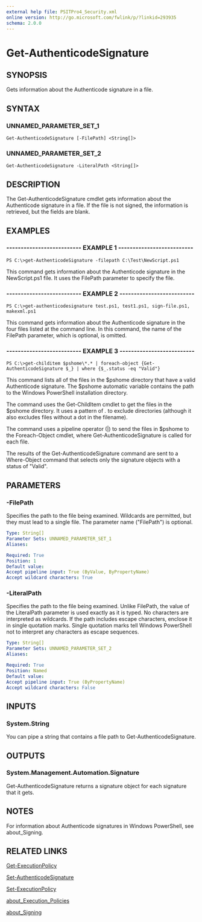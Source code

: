 ```yaml
---
external help file: PSITPro4_Security.xml
online version: http://go.microsoft.com/fwlink/p/?linkid=293935
schema: 2.0.0
---
```


# Get-AuthenticodeSignature
## SYNOPSIS
Gets information about the Authenticode signature in a file.

## SYNTAX

### UNNAMED_PARAMETER_SET_1
```
Get-AuthenticodeSignature [-FilePath] <String[]>
```

### UNNAMED_PARAMETER_SET_2
```
Get-AuthenticodeSignature -LiteralPath <String[]>
```

## DESCRIPTION
The Get-AuthenticodeSignature cmdlet gets information about the Authenticode signature in a file.
If the file is not signed, the information is retrieved, but the fields are blank.

## EXAMPLES

### -------------------------- EXAMPLE 1 --------------------------
```
PS C:\>get-AuthenticodeSignature -filepath C:\Test\NewScript.ps1
```

This command gets information about the Authenticode signature in the NewScript.ps1 file.
It uses the FilePath parameter to specify the file.

### -------------------------- EXAMPLE 2 --------------------------
```
PS C:\>get-authenticodesignature test.ps1, test1.ps1, sign-file.ps1, makexml.ps1
```

This command gets information about the Authenticode signature in the four files listed at the command line.
In this command, the name of the FilePath parameter, which is optional, is omitted.

### -------------------------- EXAMPLE 3 --------------------------
```
PS C:\>get-childitem $pshome\*.* | foreach-object {Get-AuthenticodeSignature $_} | where {$_.status -eq "Valid"}
```

This command lists all of the files in the $pshome directory that have a valid Authenticode signature.
The $pshome automatic variable contains the path to the Windows PowerShell installation directory.

The command uses the Get-ChildItem cmdlet to get the files in the $pshome directory.
It uses a pattern of *.* to exclude directories (although it also excludes files without a dot in the filename).

The command uses a pipeline operator (|) to send the files in $pshome to the Foreach-Object cmdlet, where Get-AuthenticodeSignature is called for each file.

The results of the Get-AuthenticodeSignature command are sent to a Where-Object command that selects only the signature objects with a status of "Valid".

## PARAMETERS

### -FilePath
Specifies the path to the file being examined.
Wildcards are permitted, but they must lead to a single file.
The parameter name ("FilePath") is optional.

```yaml
Type: String[]
Parameter Sets: UNNAMED_PARAMETER_SET_1
Aliases: 

Required: True
Position: 1
Default value: 
Accept pipeline input: True (ByValue, ByPropertyName)
Accept wildcard characters: True
```

### -LiteralPath
Specifies the path to the file being examined.
Unlike FilePath, the value of the LiteralPath parameter is used exactly as it is typed.
No characters are interpreted as wildcards.
If the path includes escape characters, enclose it in single quotation marks.
Single quotation marks tell Windows PowerShell not to interpret any characters as escape sequences.

```yaml
Type: String[]
Parameter Sets: UNNAMED_PARAMETER_SET_2
Aliases: 

Required: True
Position: Named
Default value: 
Accept pipeline input: True (ByPropertyName)
Accept wildcard characters: False
```

## INPUTS

### System.String
You can pipe a string that contains a file path to Get-AuthenticodeSignature.

## OUTPUTS

### System.Management.Automation.Signature
Get-AuthenticodeSignature returns a signature object for each signature that it gets.

## NOTES
For information about Authenticode signatures in Windows PowerShell, see about_Signing.

## RELATED LINKS

[Get-ExecutionPolicy](f9f34cdc-63fb-47fc-adf7-6dcdafcc7431)

[Set-AuthenticodeSignature](f3c13299-4463-48af-83ea-86de4a239509)

[Set-ExecutionPolicy](5690a0e1-495b-4e63-8280-65ead7bf01ab)

[about_Execution_Policies](2e8d33b9-6c07-4a15-a486-9388d10eb00f)

[about_Signing](054e64fa-3571-40fd-a862-630b5217b4f4)

